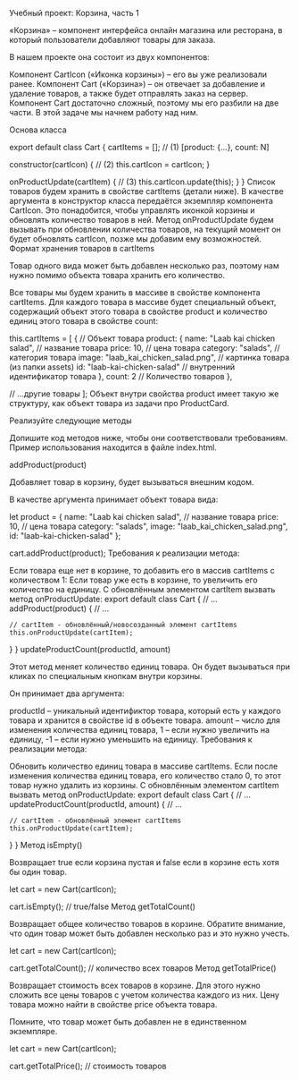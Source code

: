 Учебный проект: Корзина, часть 1

«Корзина» – компонент интерфейса онлайн магазина или ресторана, в который пользователи добавляют товары для заказа.

В нашем проекте она состоит из двух компонентов:

Компонент CartIcon («Иконка корзины») – его вы уже реализовали ранее.
Компонент Cart («Корзина») – он отвечает за добавление и удаление товаров, а также будет отправлять заказ на сервер.
Компонент Cart достаточно сложный, поэтому мы его разбили на две части. В этой задаче мы начнем работу над ним.

Основа класса

export default class Cart {
  cartItems = []; // (1) [product: {...}, count: N]

  constructor(cartIcon) { // (2)
    this.cartIcon = cartIcon;
  }

  onProductUpdate(cartItem) { // (3)
    this.cartIcon.update(this);
  }
}
Список товаров будем хранить в свойстве cartItems (детали ниже).
В качестве аргумента в конструктор класса передаётся экземпляр компонента CartIcon. Это понадобится, чтобы управлять иконкой корзины и обновлять количество товаров в ней.
Метод onProductUpdate будем вызывать при обновлении количества товаров, на текущий момент он будет обновлять cartIcon, позже мы добавим ему возможностей.
Формат хранения товаров в cartItems

Товар одного вида может быть добавлен несколько раз, поэтому нам нужно помимо объекта товара хранить его количество.

Все товары мы будем хранить в массиве в свойстве компонента cartItems. Для каждого товара в массиве будет специальный объект, содержащий объект этого товара в свойстве product и количество единиц этого товара в свойстве count:

this.cartItems = [
  {
    // Объект товара
    product: {
        name: "Laab kai chicken salad", // название товара
        price: 10, // цена товара
        category: "salads", // категория товара
        image: "laab_kai_chicken_salad.png", // картинка товара (из папки assets)
        id: "laab-kai-chicken-salad" // внутренний идентификатор товара
    },
    count: 2 // Количество товаров
  },

  // ...другие товары
];
Объект внутри свойства product имеет такую же структуру, как объект товара из задачи про ProductCard.

Реализуйте следующие методы

Допишите код методов ниже, чтобы они соответствовали требованиям. Пример использования находится в файле index.html.

addProduct(product)

Добавляет товар в корзину, будет вызываться внешним кодом.

В качестве аргумента принимает объект товара вида:

let product = {
  name: "Laab kai chicken salad", // название товара
  price: 10, // цена товара
  category: "salads",
  image: "laab_kai_chicken_salad.png",
  id: "laab-kai-chicken-salad"
};

cart.addProduct(product);
Требования к реализации метода:

Если товара еще нет в корзине, то добавить его в массив cartItems с количеством 1:
Если товар уже есть в корзине, то увеличить его количество на единицу.
С обновлённым элементом cartItem вызвать метод onProductUpdate:
export default class Cart {
  // ...
  addProduct(product) {
    // ...

    // cartItem - обновлённый/новосозданный элемент cartItems
    this.onProductUpdate(cartItem);
  }
}
updateProductCount(productId, amount)

Этот метод меняет количество единиц товара. Он будет вызываться при кликах по специальным кнопкам внутри корзины.

Он принимает два аргумента:

productId – уникальный идентификтор товара, который есть у каждого товара и хранится в свойстве id в объекте товара.
amount – число для изменения количества единиц товара, 1 – если нужно увеличить на единицу, -1 – если нужно уменьшить на единицу.
Требования к реализации метода:

Обновить количество единиц товара в массиве cartItems.
Если после изменения количества единиц товара, его количество стало 0, то этот товар нужно удалить из корзины.
С обновлённым элементом cartItem вызвать метод onProductUpdate:
export default class Cart {
  // ...
  updateProductCount(productId, amount) {
    // ...

    // cartItem - обновлённый элемент cartItems
    this.onProductUpdate(cartItem);
  }
}
Метод isEmpty()

Возвращает true если корзина пустая и false если в корзине есть хотя бы один товар.

let cart = new Cart(cartIcon);

cart.isEmpty(); // true/false
Метод getTotalCount()

Возвращает общее количество товаров в корзине. Обратите внимание, что один товар может быть добавлен несколько раз и это нужно учесть.

let cart = new Cart(cartIcon);

cart.getTotalCount(); // количество всех товаров
Метод getTotalPrice()

Возвращает стоимость всех товаров в корзине. Для этого нужно сложить все цены товаров с учетом количества каждого из них. Цену товара можно найти в свойстве price объекта товара.

Помните, что товар может быть добавлен не в единственном экземпляре.

let cart = new Cart(cartIcon);

cart.getTotalPrice(); // стоимость товаров